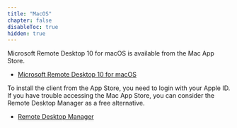 ```yaml
---
title: "MacOS"
chapter: false
disableToc: true
hidden: true
---
```


Microsoft Remote Desktop 10 for macOS is available from the Mac App Store. 

- [Microsoft Remote Desktop 10 for macOS](https://apps.apple.com/de/app/microsoft-remote-desktop-10/id1295203466])

To install the client from the App Store, you need to login with your Apple ID. If you have trouble accessing the Mac App Store, you can consider the Remote Desktop Manager as a free alternative.

- [Remote Desktop Manager](https://remotedesktopmanager.com/home/download)
